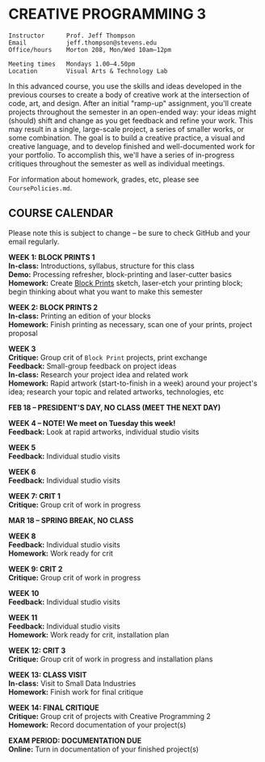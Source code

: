 # CREATIVE PROGRAMMING 3

    Instructor      Prof. Jeff Thompson
    Email           jeff.thompson@stevens.edu
    Office/hours    Morton 208, Mon/Wed 10am–12pm

    Meeting times   Mondays 1.00–4.50pm
    Location        Visual Arts & Technology Lab

In this advanced course, you use the skills and ideas developed in the previous courses to create a body of creative work at the intersection of code, art, and design. After an initial "ramp-up" assignment, you'll create projects throughout the semester in an open-ended way: your ideas might (should) shift and change as you get feedback and refine your work. This may result in a single, large-scale project, a series of smaller works, or some combination. The goal is to build a creative practice, a visual and creative language, and to develop finished and well-documented work for your portfolio. To accomplish this, we'll have a series of in-progress critiques throughout the semester as well as individual meetings.

For information about homework, grades, etc, please see `CoursePolicies.md`.

## COURSE CALENDAR
Please note this is subject to change – be sure to check GitHub and your email regularly.

**WEEK 1: BLOCK PRINTS 1**  
**In-class:** Introductions, syllabus, structure for this class  
**Demo:** Processing refresher, block-printing and laser-cutter basics  
**Homework:** Create [Block Prints](https://github.com/jeffThompson/CreativeProgramming2/blob/master/Assignments/Week01_BlockPrints.md) sketch, laser-etch your printing block; begin thinking about what you want to make this semester  

**WEEK 2: BLOCK PRINTS 2**  
**In-class:** Printing an edition of your blocks  
**Homework:** Finish printing as necessary, scan one of your prints, project proposal  

**WEEK 3**  
**Critique:** Group crit of `Block Print` projects, print exchange  
**Feedback:** Small-group feedback on project ideas  
**In-class:** Research your project idea and related work  
**Homework:** Rapid artwork (start-to-finish in a week) around your project's idea; research your topic and related artworks, technologies, etc    

**FEB 18 – PRESIDENT'S DAY, NO CLASS (MEET THE NEXT DAY)**

**WEEK 4 – NOTE! We meet on Tuesday this week!**  
**Feedback:** Look at rapid artworks, individual studio visits

**WEEK 5**  
**Feedback:** Individual studio visits 

**WEEK 6**  
**Feedback:** Individual studio visits  

**WEEK 7: CRIT 1**  
**Critique:** Group crit of work in progress

**MAR 18 – SPRING BREAK, NO CLASS**

**WEEK 8**  
**Feedback:** Individual studio visits  
**Homework:** Work ready for crit

**WEEK 9: CRIT 2**  
**Critique:** Group crit of work in progress

**WEEK 10**  
**Feedback:** Individual studio visits  

**WEEK 11**  
**Feedback:** Individual studio visits  
**Homework:** Work ready for crit, installation plan  

**WEEK 12: CRIT 3**  
**Critique:** Group crit of work in progress and installation plans

**WEEK 13: CLASS VISIT**  
**In-class:** Visit to Small Data Industries  
**Homework:** Finish work for final critique  

**WEEK 14: FINAL CRITIQUE**  
**Critique:** Group crit of projects with Creative Programming 2  
**Homework:** Record documentation of your project(s)

**EXAM PERIOD: DOCUMENTATION DUE**  
**Online:** Turn in documentation of your finished project(s)

